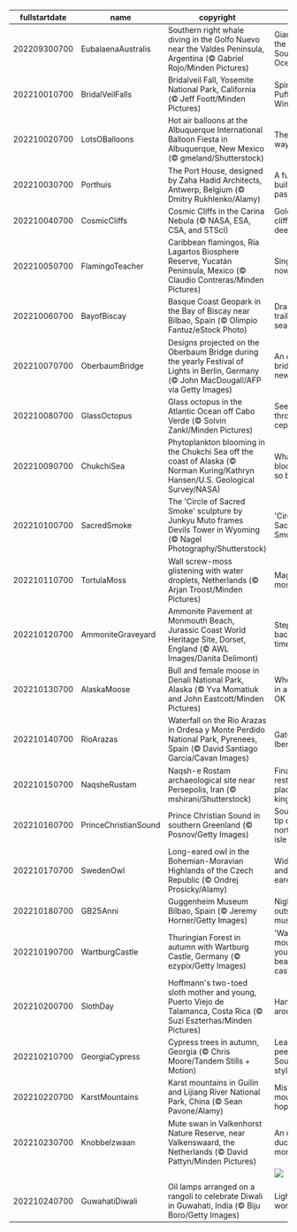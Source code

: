 |fullstartdate|name|copyright|title|image|
|--|--|--|--|--|
202209300700|EubalaenaAustralis|Southern right whale diving in the Golfo Nuevo near the Valdes Peninsula, Argentina (© Gabriel Rojo/Minden Pictures)|Giants of the Southern Ocean|![](/en-US/2022/10/202209300700EubalaenaAustralis.jpg)|
202210010700|BridalVeilFalls|Bridalveil Fall, Yosemite National Park, California (© Jeff Foott/Minden Pictures)|Spirit of the Puffing Wind|![](/en-US/2022/10/202210010700BridalVeilFalls.jpg)|
202210020700|LotsOBalloons|Hot air balloons at the Albuquerque International Balloon Fiesta in Albuquerque, New Mexico (© gmeland/Shutterstock)|The oldest way to fly|![](/en-US/2022/10/202210020700LotsOBalloons.jpg)|
202210030700|Porthuis|The Port House, designed by Zaha Hadid Architects, Antwerp, Belgium (© Dmitry Rukhlenko/Alamy)|A future built on the past|![](/en-US/2022/10/202210030700Porthuis.jpg)|
202210040700|CosmicCliffs|Cosmic Cliffs in the Carina Nebula (© NASA, ESA, CSA, and STScI)|Golden cliffs of deep space|![](/en-US/2022/10/202210040700CosmicCliffs.jpg)|
202210050700|FlamingoTeacher|Caribbean flamingos, Ría Lagartos Biosphere Reserve, Yucatán Peninsula, Mexico (© Claudio Contreras/Minden Pictures)|Single file, now!|![](/en-US/2022/10/202210050700FlamingoTeacher.jpg)|
202210060700|BayofBiscay|Basque Coast Geopark in the Bay of Biscay near Bilbao, Spain (© Olimpio Fantuz/eStock Photo)|Dragon tails trail to the sea|![](/en-US/2022/10/202210060700BayofBiscay.jpg)|
202210070700|OberbaumBridge|Designs projected on the Oberbaum Bridge during the yearly Festival of Lights in Berlin, Germany (© John MacDougall/AFP via Getty Images)|An old bridge in a new light|![](/en-US/2022/10/202210070700OberbaumBridge.jpg)|
202210080700|GlassOctopus|Glass octopus in the Atlantic Ocean off Cabo Verde (© Solvin Zankl/Minden Pictures)|See-through cephalopod|![](/en-US/2022/10/202210080700GlassOctopus.jpg)|
202210090700|ChukchiSea|Phytoplankton blooming in the Chukchi Sea off the coast of Alaska (© Norman Kuring/Kathryn Hansen/U.S. Geological Survey/NASA)|What's blooming so brightly?|![](/en-US/2022/10/202210090700ChukchiSea.jpg)|
202210100700|SacredSmoke|The 'Circle of Sacred Smoke' sculpture by Junkyu Muto frames Devils Tower in Wyoming (© Nagel Photography/Shutterstock)|'Circle of Sacred Smoke'|![](/en-US/2022/10/202210100700SacredSmoke.jpg)|
202210110700|TortulaMoss|Wall screw-moss glistening with water droplets, Netherlands (© Arjan Troost/Minden Pictures)|Magnified moss|![](/en-US/2022/10/202210110700TortulaMoss.jpg)|
202210120700|AmmoniteGraveyard|Ammonite Pavement at Monmouth Beach, Jurassic Coast World Heritage Site, Dorset, England (© AWL Images/Danita Delimont)|Stepping back in time|![](/en-US/2022/10/202210120700AmmoniteGraveyard.jpg)|
202210130700|AlaskaMoose|Bull and female moose in Denali National Park, Alaska (© Yva Momatiuk and John Eastcott/Minden Pictures)|When being in a rut is OK|![](/en-US/2022/10/202210130700AlaskaMoose.jpg)|
202210140700|RioArazas|Waterfall on the Río Arazas in Ordesa y Monte Perdido National Park, Pyrenees, Spain (© David Santiago Garcia/Cavan Images)|Gateway to Iberia|![](/en-US/2022/10/202210140700RioArazas.jpg)|
202210150700|NaqsheRustam|Naqsh-e Rostam archaeological site near Persepolis, Iran (© mshirani/Shutterstock)|Final resting place of kings|![](/en-US/2022/10/202210150700NaqsheRustam.jpg)|
202210160700|PrinceChristianSound|Prince Christian Sound in southern Greenland (© Posnov/Getty Images)|Southern tip of a northern isle|![](/en-US/2022/10/202210160700PrinceChristianSound.jpg)|
202210170700|SwedenOwl|Long-eared owl in the Bohemian-Moravian Highlands of the Czech Republic (© Ondrej Prosicky/Alamy)|Widespread and long-eared|![](/en-US/2022/10/202210170700SwedenOwl.jpg)|
202210180700|GB25Anni|Guggenheim Museum Bilbao, Spain (© Jeremy Horner/Getty Images)|Night outside the museum|![](/en-US/2022/10/202210180700GB25Anni.jpg)|
202210190700|WartburgCastle|Thuringian Forest in autumn with Wartburg Castle, Germany (© ezypix/Getty Images)|'Wait, mountain—you shall bear my castle!'|![](/en-US/2022/10/202210190700WartburgCastle.jpg)|
202210200700|SlothDay|Hoffmann's two-toed sloth mother and young, Puerto Viejo de Talamanca, Costa Rica (© Suzi Eszterhas/Minden Pictures)|Hangin' around|![](/en-US/2022/10/202210200700SlothDay.jpg)|
202210210700|GeorgiaCypress|Cypress trees in autumn, Georgia (© Chris Moore/Tandem Stills + Motion)|Leaf-peeping, Southern style|![](/en-US/2022/10/202210210700GeorgiaCypress.jpg)|
202210220700|KarstMountains|Karst mountains in Guilin and Lijiang River National Park, China (© Sean Pavone/Alamy)|Misty mountain hop|![](/en-US/2022/10/202210220700KarstMountains.jpg)|
202210230700|Knobbelzwaan|Mute swan in Valkenhorst Nature Reserve, near Valkenswaard, the Netherlands (© David Pattyn/Minden Pictures)|An ugly duckling no more|![](/en-US/2022/10/202210230700Knobbelzwaan.jpg)|
||||![](/en-US/2022/10/.jpg)|
202210240700|GuwahatiDiwali|Oil lamps arranged on a rangoli to celebrate Diwali in Guwahati, India (© Biju Boro/Getty Images)|Lighting the world|![](/en-US/2022/10/202210240700GuwahatiDiwali.jpg)|
